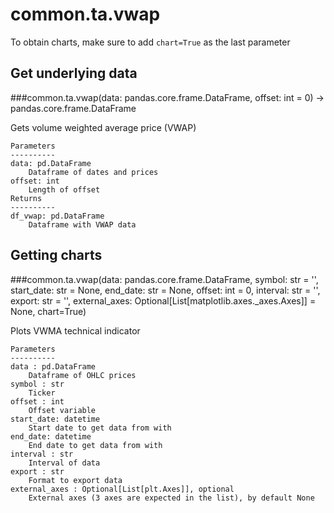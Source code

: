 # common.ta.vwap

To obtain charts, make sure to add `chart=True` as the last parameter

## Get underlying data 
###common.ta.vwap(data: pandas.core.frame.DataFrame, offset: int = 0) -> pandas.core.frame.DataFrame

Gets volume weighted average price (VWAP)

    Parameters
    ----------
    data: pd.DataFrame
        Dataframe of dates and prices
    offset: int
        Length of offset
    Returns
    ----------
    df_vwap: pd.DataFrame
        Dataframe with VWAP data

## Getting charts 
###common.ta.vwap(data: pandas.core.frame.DataFrame, symbol: str = '', start_date: str = None, end_date: str = None, offset: int = 0, interval: str = '', export: str = '', external_axes: Optional[List[matplotlib.axes._axes.Axes]] = None, chart=True)

Plots VWMA technical indicator

    Parameters
    ----------
    data : pd.DataFrame
        Dataframe of OHLC prices
    symbol : str
        Ticker
    offset : int
        Offset variable
    start_date: datetime
        Start date to get data from with
    end_date: datetime
        End date to get data from with
    interval : str
        Interval of data
    export : str
        Format to export data
    external_axes : Optional[List[plt.Axes]], optional
        External axes (3 axes are expected in the list), by default None
